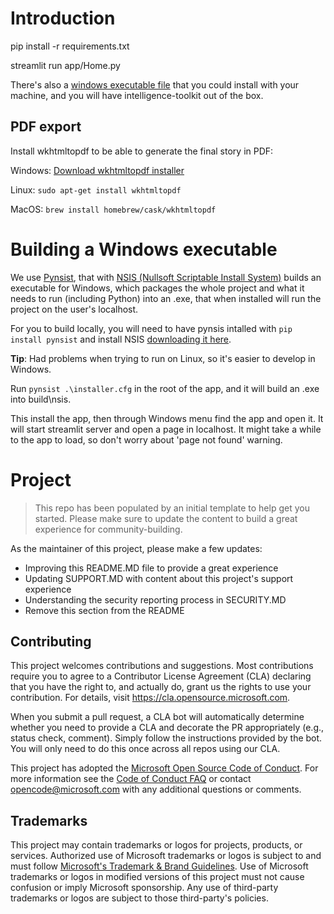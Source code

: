 # Introduction 

pip install -r requirements.txt

streamlit run app/Home.py

There's also a [windows executable file](./build/nsis/) that you could install with your machine, and you will have intelligence-toolkit out of the box.

## PDF export
Install wkhtmltopdf to be able to generate the final story in PDF:

Windows: [Download wkhtmltopdf installer](https://wkhtmltopdf.org/downloads.html)

Linux:  `sudo apt-get install wkhtmltopdf`

MacOS: `brew install homebrew/cask/wkhtmltopdf`

# Building a Windows executable

We use [Pynsist](https://pynsist.readthedocs.io/en/latest/), that with [NSIS (Nullsoft Scriptable Install System)](https://nsis.sourceforge.io/) builds an executable for Windows, which packages the whole project and what it needs to run (including Python) into an .exe, that when installed will run the project on the user's localhost.

For you to build locally, you will need to have pynsis intalled with `pip install pynsist` and install NSIS [downloading it here](https://nsis.sourceforge.io/Main_Page).

**Tip**: Had problems when trying to run on Linux, so it's easier to develop in Windows.

Run `pynsist .\installer.cfg` in the root of the app, and it will build an .exe into build\nsis.

This install the app, then through Windows menu find the app and open it. It will start streamlit server and open a page in localhost. It might take a while to the app to load, so don't worry about 'page not found' warning.


# Project

> This repo has been populated by an initial template to help get you started. Please
> make sure to update the content to build a great experience for community-building.

As the maintainer of this project, please make a few updates:

- Improving this README.MD file to provide a great experience
- Updating SUPPORT.MD with content about this project's support experience
- Understanding the security reporting process in SECURITY.MD
- Remove this section from the README

## Contributing

This project welcomes contributions and suggestions.  Most contributions require you to agree to a
Contributor License Agreement (CLA) declaring that you have the right to, and actually do, grant us
the rights to use your contribution. For details, visit https://cla.opensource.microsoft.com.

When you submit a pull request, a CLA bot will automatically determine whether you need to provide
a CLA and decorate the PR appropriately (e.g., status check, comment). Simply follow the instructions
provided by the bot. You will only need to do this once across all repos using our CLA.

This project has adopted the [Microsoft Open Source Code of Conduct](https://opensource.microsoft.com/codeofconduct/).
For more information see the [Code of Conduct FAQ](https://opensource.microsoft.com/codeofconduct/faq/) or
contact [opencode@microsoft.com](mailto:opencode@microsoft.com) with any additional questions or comments.

## Trademarks

This project may contain trademarks or logos for projects, products, or services. Authorized use of Microsoft 
trademarks or logos is subject to and must follow 
[Microsoft's Trademark & Brand Guidelines](https://www.microsoft.com/en-us/legal/intellectualproperty/trademarks/usage/general).
Use of Microsoft trademarks or logos in modified versions of this project must not cause confusion or imply Microsoft sponsorship.
Any use of third-party trademarks or logos are subject to those third-party's policies.
